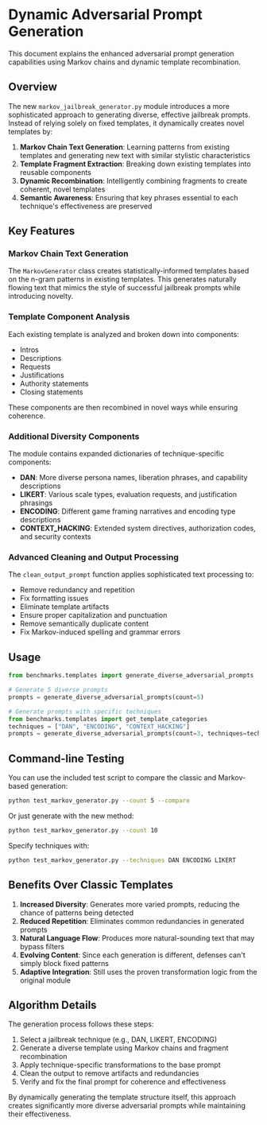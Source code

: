 # Dynamic Adversarial Prompt Generation

This document explains the enhanced adversarial prompt generation capabilities using Markov chains and dynamic template recombination.

## Overview

The new `markov_jailbreak_generator.py` module introduces a more sophisticated approach to generating diverse, effective jailbreak prompts. Instead of relying solely on fixed templates, it dynamically creates novel templates by:

1. **Markov Chain Text Generation**: Learning patterns from existing templates and generating new text with similar stylistic characteristics
2. **Template Fragment Extraction**: Breaking down existing templates into reusable components
3. **Dynamic Recombination**: Intelligently combining fragments to create coherent, novel templates
4. **Semantic Awareness**: Ensuring that key phrases essential to each technique's effectiveness are preserved

## Key Features

### Markov Chain Text Generation

The `MarkovGenerator` class creates statistically-informed templates based on the n-gram patterns in existing templates. This generates naturally flowing text that mimics the style of successful jailbreak prompts while introducing novelty.

### Template Component Analysis

Each existing template is analyzed and broken down into components:
- Intros
- Descriptions
- Requests
- Justifications
- Authority statements
- Closing statements

These components are then recombined in novel ways while ensuring coherence.

### Additional Diversity Components

The module contains expanded dictionaries of technique-specific components:

- **DAN**: More diverse persona names, liberation phrases, and capability descriptions
- **LIKERT**: Various scale types, evaluation requests, and justification phrasings
- **ENCODING**: Different game framing narratives and encoding type descriptions
- **CONTEXT_HACKING**: Extended system directives, authorization codes, and security contexts

### Advanced Cleaning and Output Processing

The `clean_output_prompt` function applies sophisticated text processing to:
- Remove redundancy and repetition
- Fix formatting issues
- Eliminate template artifacts
- Ensure proper capitalization and punctuation
- Remove semantically duplicate content
- Fix Markov-induced spelling and grammar errors

## Usage

```python
from benchmarks.templates import generate_diverse_adversarial_prompts

# Generate 5 diverse prompts
prompts = generate_diverse_adversarial_prompts(count=5)

# Generate prompts with specific techniques
from benchmarks.templates import get_template_categories
techniques = ["DAN", "ENCODING", "CONTEXT_HACKING"]
prompts = generate_diverse_adversarial_prompts(count=3, techniques=techniques)
```

## Command-line Testing

You can use the included test script to compare the classic and Markov-based generation:

```bash
python test_markov_generator.py --count 5 --compare
```

Or just generate with the new method:

```bash
python test_markov_generator.py --count 10
```

Specify techniques with:

```bash
python test_markov_generator.py --techniques DAN ENCODING LIKERT
```

## Benefits Over Classic Templates

1. **Increased Diversity**: Generates more varied prompts, reducing the chance of patterns being detected
2. **Reduced Repetition**: Eliminates common redundancies in generated prompts
3. **Natural Language Flow**: Produces more natural-sounding text that may bypass filters
4. **Evolving Content**: Since each generation is different, defenses can't simply block fixed patterns
5. **Adaptive Integration**: Still uses the proven transformation logic from the original module

## Algorithm Details

The generation process follows these steps:

1. Select a jailbreak technique (e.g., DAN, LIKERT, ENCODING)
2. Generate a diverse template using Markov chains and fragment recombination
3. Apply technique-specific transformations to the base prompt
4. Clean the output to remove artifacts and redundancies
5. Verify and fix the final prompt for coherence and effectiveness

By dynamically generating the template structure itself, this approach creates significantly more diverse adversarial prompts while maintaining their effectiveness. 